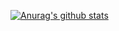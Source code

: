[![Anurag's github stats](https://github-readme-stats.vercel.app/api?username=enkerewpo&show_icons=true&theme=gruvbox)](https://github.com/anuraghazra/github-readme-stats)
